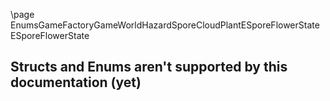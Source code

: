 \page EnumsGameFactoryGameWorldHazardSporeCloudPlantESporeFlowerState ESporeFlowerState
## Structs and Enums aren't supported by this documentation (yet)
